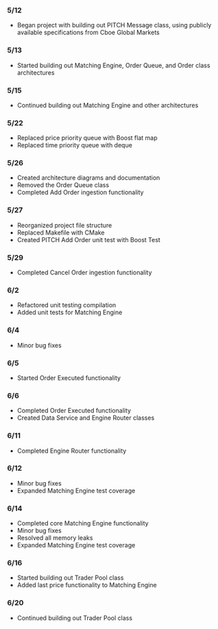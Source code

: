 ### 5/12
- Began project with building out PITCH Message class, using publicly available specifications from Cboe Global Markets
### 5/13
- Started building out Matching Engine, Order Queue, and Order class architectures
### 5/15
- Continued building out Matching Engine and other architectures
### 5/22
- Replaced price priority queue with Boost flat map
- Replaced time priority queue with deque
### 5/26
- Created architecture diagrams and documentation
- Removed the Order Queue class
- Completed Add Order ingestion functionality
### 5/27
- Reorganized project file structure
- Replaced Makefile with CMake
- Created PITCH Add Order unit test with Boost Test
### 5/29
- Completed Cancel Order ingestion functionality
### 6/2
- Refactored unit testing compilation
- Added unit tests for Matching Engine
### 6/4
- Minor bug fixes
### 6/5
- Started Order Executed functionality
### 6/6
- Completed Order Executed functionality
- Created Data Service and Engine Router classes
### 6/11
- Completed Engine Router functionality
### 6/12
- Minor bug fixes
- Expanded Matching Engine test coverage
### 6/14
- Completed core Matching Engine functionality
- Minor bug fixes
- Resolved all memory leaks
- Expanded Matching Engine test coverage
### 6/16
- Started building out Trader Pool class
- Added last price functionality to Matching Engine
### 6/20
- Continued building out Trader Pool class